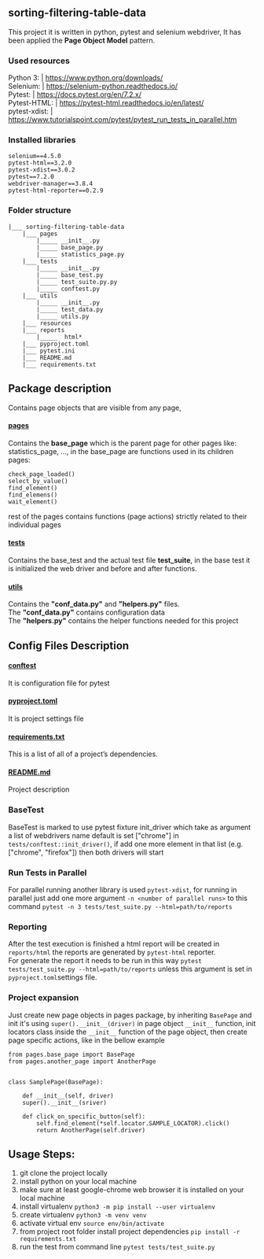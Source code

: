 ## sorting-filtering-table-data
This project it is written in python, pytest and selenium webdriver, It has been applied the **Page Object Model** pattern.


### Used resources
Python 3:           | https://www.python.org/downloads/ <br/>
Selenium:           | https://selenium-python.readthedocs.io/ <br/>
Pytest:             | https://docs.pytest.org/en/7.2.x/ <br/>
Pytest-HTML:        | https://pytest-html.readthedocs.io/en/latest/  <br/>
pytest-xdist:       | https://www.tutorialspoint.com/pytest/pytest_run_tests_in_parallel.htm <br/>

### Installed libraries
```
selenium==4.5.0
pytest-html==3.2.0
pytest-xdist==3.0.2
pytest==7.2.0
webdriver-manager==3.8.4
pytest-html-reporter==0.2.9
```

### Folder structure
```
|___ sorting-filtering-table-data
    |___ pages
        |_____ __init__.py
        |_____ base_page.py
        |_____ statistics_page.py
    |___ tests
        |_____ __init__.py
        |_____ base_test.py
        |_____ test_suite.py.py
        |_____ conftest.py
    |___ utils
        |_____ __init__.py
        |_____ test_data.py
        |_____ utils.py
    |___ resources
    |___ reports
        |_____  html*
    |___ pyproject.toml
    |___ pytest.ini
    |___ README.md
    |___ requirements.txt
```
## Package description
Contains page objects that are visible from any page,
#### [pages](https://github.com/mottwan/sorting-filtering-table-data/tree/main/pages)
Contains the **base_page** which is the parent page for other pages like: statistics_page, ..., in the base_page are functions used in its children pages: <br/>
```
check_page_loaded()
select_by_value()
find_element()
find_elemens()
wait_element()
```
rest of the pages contains functions (page actions) strictly related to their individual pages

#### [tests](https://github.com/mottwan/sorting-filtering-table-data/tree/main/tests)
Contains the base_test and the actual test file **test_suite**, in the base test it is initialized the web driver and before and after functions.

#### [utils](https://github.com/mottwan/sorting-filtering-table-data/tree/main/config/utils)
Contains the **"conf_data.py"** and **"helpers.py"** files. <br/>
The **"conf_data.py"** contains configuration data <br/>
The **"helpers.py"** contains the helper functions needed for this project<br/>

## Config Files Description
#### [conftest](https://github.com/mottwan/sorting-filtering-table-data/blob/main/conftest.py)
It is configuration file for pytest

#### [pyproject.toml](https://github.com/mottwan/sorting-filtering-table-data/blob/main/pyproject.toml)
It is project settings file


#### [requirements.txt](https://github.com/mottwan/sorting-filtering-table-data/blob/main/requirements.txt)
This is a list of all of a project’s dependencies.

#### [README.md](https://github.com/mottwan/sorting-filtering-table-data/blob/main/README.md)
Project description

### BaseTest
BaseTest is marked to use pytest fixture init_driver which take as argument a list of webdrivers name default is set ["chrome"] in `tests/conftest::init_driver()`, if add one more element in that list (e.g. ["chrome", "firefox"]) then both drivers will start

### Run Tests in Parallel
For parallel running another library is used `pytest-xdist`, for running in parallel just add one more argument `-n <number of parallel runs>` to this command `pytest -n 3 tests/test_suite.py --html=path/to/reports`

### Reporting
After the test execution is finished a html report will be created in `reports/html` the reports are generated by `pytest-html` reporter. </br>
For generate the report it needs to be run in this way `pytest tests/test_suite.py --html=path/to/reports` unless this argument is set in `pyproject.toml`settings file.<br/>

### Project expansion
Just create new page objects in pages package, by inheriting `BasePage` and init it's using `super().__init__(driver)` in page object `__init__` function,
init locators class inside the `__init__` function of the page object, then create page specific actions, like in the bellow example <br/>
```bazaar
from pages.base_page import BasePage
from pages.another_page import AnotherPage


class SamplePage(BasePage):
    
    def __init__(self, driver)
    super().__init__(sriver)
    
    def click_on_specific_button(self):
        self.find_element(*self.locator.SAMPLE_LOCATOR).click()
        return AnotherPage(self.driver)
```

## Usage Steps:
1. git clone the project locally
2. install python on your local machine
3. make sure at least google-chrome web browser it is installed on your local machine
4. install virtualenv `python3 -m pip install --user virtualenv`
5. create virtualenv `python3 -m venv venv`
6. activate virtual env `source env/bin/activate`
7. from project root folder install project dependencies `pip install -r requirements.txt`
8. run the test from command line `pytest tests/test_suite.py`

